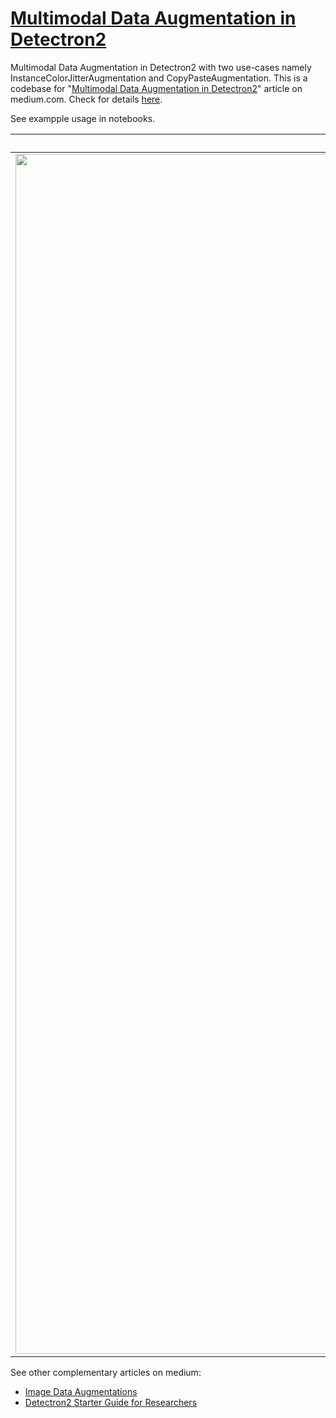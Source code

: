 # [Multimodal Data Augmentation in Detectron2](https://medium.com/towards-data-science/multimodal-data-augmentation-in-detectron2-a5c362a157dc)
Multimodal Data Augmentation in Detectron2 with two use-cases namely InstanceColorJitterAugmentation and CopyPasteAugmentation. This is a codebase for
"[Multimodal Data Augmentation in Detectron2](https://medium.com/towards-data-science/multimodal-data-augmentation-in-detectron2-a5c362a157dc)" article on medium.com. Check for details [here](https://medium.com/towards-data-science/multimodal-data-augmentation-in-detectron2-a5c362a157dc).


See exampple usage in notebooks.

| [InstanceColorJitterAugmentation](https://github.com/farukcankaya/detectron2-multimodal-augmentation-example/blob/master/InstanceColorJitterAugmentation.ipynb) [![Open In Colab](https://colab.research.google.com/assets/colab-badge.svg)](https://bit.ly/3eKCEiu) | [CopyPasteAugmentation](https://github.com/farukcankaya/detectron2-multimodal-augmentation-example/blob/master/CopyPasteAugmentation.ipynb) [![Open In Colab](https://colab.research.google.com/assets/colab-badge.svg)](https://bit.ly/3TpoLFl) |
|---|---|
| <img width="1920" src="https://user-images.githubusercontent.com/3117589/198623078-c9ff23a9-d02b-4d3b-9ab8-f31cb89ae459.jpeg" /> | <img width="1920" src="https://user-images.githubusercontent.com/3117589/198623687-a4ea15b2-ced8-48f7-a160-08dc405c7ef0.jpeg" /> |

See other complementary articles on medium:
- [Image Data Augmentations](https://towardsdatascience.com/image-data-augmentations-9ff1f0ccab38)
- [Detectron2 Starter Guide for Researchers](https://towardsdatascience.com/detectron2-starter-guide-for-researchers-fbafc82428dd)